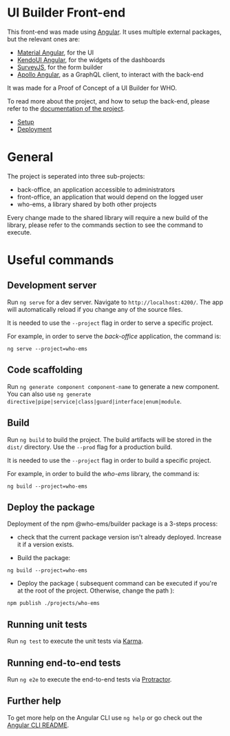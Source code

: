 UI Builder Front-end
=======

This front-end was made using [Angular](https://angular.io/). It uses multiple external packages, but the relevant ones are:

*   [Material Angular](https://material.angular.io/), for the UI
*   [KendoUI Angular](https://www.telerik.com/kendo-angular-ui), for the widgets of the dashboards
*   [SurveyJS](https://surveyjs.io/), for the form builder
*   [Apollo Angular](https://www.apollographql.com/docs/angular/), as a GraphQL client, to interact with the back-end

It was made for a Proof of Concept of a UI Builder for WHO.

To read more about the project, and how to setup the back-end, please refer to the [documentation of the project](https://gitlab.com/who-ems/ui-doc).

*   [Setup](https://gitlab.com/who-ems/ui-doc#how-to-setup)
*   [Deployment](https://gitlab.com/who-ems/ui-doc#how-to-deploy)

# General

The project is seperated into three sub-projects:
- back-office, an application accessible to administrators
- front-office, an application that would depend on the logged user
- who-ems, a library shared by both other projects

Every change made to the shared library will require a new build of the library, please refer to the commands section to see the command to execute.


# Useful commands

## Development server

Run `ng serve` for a dev server. Navigate to `http://localhost:4200/`. The app will automatically reload if you change any of the source files.

It is needed to use the `--project` flag in order to serve a specific project.

For example, in order to serve the *back-office* application, the command is:
```
ng serve --project=who-ems
```

## Code scaffolding

Run `ng generate component component-name` to generate a new component. You can also use `ng generate directive|pipe|service|class|guard|interface|enum|module`.

## Build

Run `ng build` to build the project. The build artifacts will be stored in the `dist/` directory. Use the `--prod` flag for a production build.

It is needed to use the `--project` flag in order to build a specific project.

For example, in order to build the *who-ems* library, the command is:
```
ng build --project=who-ems
```

## Deploy the package

Deployment of the npm @who-ems/builder package is a 3-steps process:

- check that the current package version isn't already deployed. Increase it if a version exists.

- Build the package:
```
ng build --project=who-ems
```

- Deploy the package ( subsequent command can be executed if you're at the root of the project. Otherwise, change the path ):
```
npm publish ./projects/who-ems
```

## Running unit tests

Run `ng test` to execute the unit tests via [Karma](https://karma-runner.github.io).

## Running end-to-end tests

Run `ng e2e` to execute the end-to-end tests via [Protractor](http://www.protractortest.org/).

## Further help

To get more help on the Angular CLI use `ng help` or go check out the [Angular CLI README](https://github.com/angular/angular-cli/blob/master/README.md).
